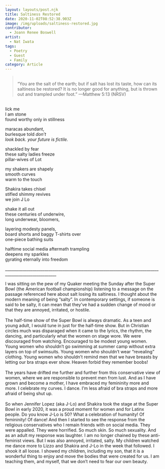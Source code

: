 ```yaml
---
layout: layouts/post.njk
title: Saltiness Restored
date: 2020-11-02T08:52:38.903Z
image: /img/uploads/saltiness-restored.jpg
contributor:
  - Joann Renee Boswell
artist:
  - Nat Iwata
tags:
  - Poetry
  - Guest
  - Family
category: Article
---
```

> \
> “You are the salt of the earth; but if salt has lost its taste, how can its saltiness be restored?   It is no longer good for anything, but is thrown out and trampled under foot.”   —Matthew 5:13 (NRSV)

\
lick me\
I am stone\
found worthy only in stillness

maracas abundant,\
burlesque told *don’t*\
*look back. your future is fictile.* 

shackled by fear\
these salty ladies freeze\
pillar-wives of Lot

my shakers are shapely\
smooth curves\
warm to the touch

Shakira takes chisel\
stifled shimmy revives\
we join J Lo

shake it all out\
these centuries of underwire,\
long underwear, bloomers,

layering modesty panels,\
board shorts and baggy T-shirts over\
one-piece bathing suits

halftime social media aftermath trampling\
deepens my sparkles\
gyrating eternally into freedom 

\_\_\_\_\_\_\_\_\_\_\_\_\_\_\_\_\_\_\_\_\_\_\_\_\_\_\_\_\_\_\_\_\_\_\_\_\_\_\_\_\_\_\_\_\_\_\_\_\_\_\_\_\_\_\_\_\_\_\_\_\_\_\_\_\_\_\_\_\_\_\_\_\_\_\_\_\_\_\_\_\_\_\_\_\_\_\_\_\_\_\_\_\_\_\_\_\_\_\_\_\_\_\_\_

I was sitting on the pew of my Quaker meeting the Sunday after the Super Bowl (the American football championship) listening to a message on the passage referenced here about salt losing its saltiness. I thought about the modern meaning of being “salty”. In contemporary settings, if someone is said to be salty, it can mean that they’ve had a sudden change of mood or that they are annoyed, irritated, or hostile.\
\
The half-time show of the Super Bowl is always dramatic. As a teen and young adult, I would tune in just for the half-time show. But in Christian circles much was disparaged when it came to the lyrics, the rhythm, the dancing, and particularly what the women on stage wore. We were discouraged from watching. Encouraged to be modest young women. Young women who shouldn’t go swimming at summer camp without extra layers on top of swimsuits. Young women who shouldn’t wear “revealing” clothing. Young women who shouldn’t remind men that we have breasts by letting our bra straps ever show. Heaven forbid they remember boobs!\
\
The years have drifted me further and further from this conservative view of women, where we are responsible to prevent men from lust. And as I have grown and become a mother, I have embraced my femininity more and more. I celebrate my curves. I dance. I’m less afraid of bra straps and more afraid of being shut up.\
\
So when Jennifer Lopez (aka J-Lo) and Shakira took the stage at the Super Bowl in early 2020, it was a proud moment for women and for Latinx people. Do you know J-Lo is 50? What a celebration of humanity! Of femininity! Of dance! And then I started to see the response from the religious conservatives who I remain friends with on social media. They were appalled. They were horrified. So much skin. So much sexuality. And as an adult my response was laughter. I am no longer chained by these anti-feminist views. But I was also annoyed, irritated, salty. My children watched me dance more to Lizzo and Shakira and J-Lo in the week that followed. I shook it all loose. I showed my children, including my son, that it is a wonderful thing to enjoy and move the bodies that were created for us. I am teaching them, and myself, that we don’t need to fear our own beauty.